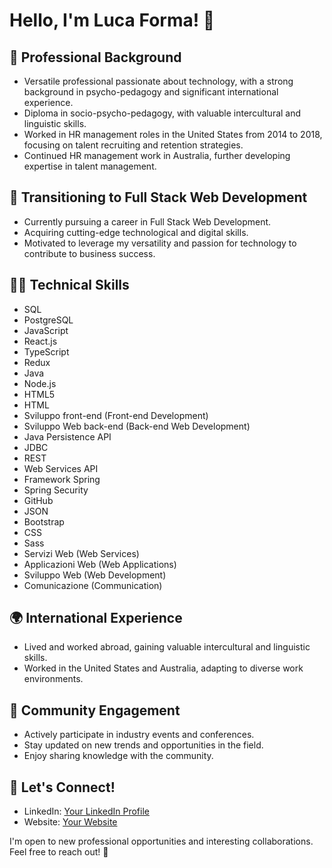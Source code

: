 # Hello, I'm Luca Forma! 👋

## 💼 Professional Background

- Versatile professional passionate about technology, with a strong background in psycho-pedagogy and significant international experience.
- Diploma in socio-psycho-pedagogy, with valuable intercultural and linguistic skills.
- Worked in HR management roles in the United States from 2014 to 2018, focusing on talent recruiting and retention strategies.
- Continued HR management work in Australia, further developing expertise in talent management.

## 🚀 Transitioning to Full Stack Web Development

- Currently pursuing a career in Full Stack Web Development.
- Acquiring cutting-edge technological and digital skills.
- Motivated to leverage my versatility and passion for technology to contribute to business success.

## 👨‍💻 Technical Skills

- SQL
- PostgreSQL
- JavaScript
- React.js
- TypeScript
- Redux
- Java
- Node.js
- HTML5
- HTML
- Sviluppo front-end (Front-end Development)
- Sviluppo Web back-end (Back-end Web Development)
- Java Persistence API
- JDBC
- REST
- Web Services API
- Framework Spring
- Spring Security
- GitHub
- JSON
- Bootstrap
- CSS
- Sass
- Servizi Web (Web Services)
- Applicazioni Web (Web Applications)
- Sviluppo Web (Web Development)
- Comunicazione (Communication)

## 🌍 International Experience

- Lived and worked abroad, gaining valuable intercultural and linguistic skills.
- Worked in the United States and Australia, adapting to diverse work environments.

## 🌱 Community Engagement

- Actively participate in industry events and conferences.
- Stay updated on new trends and opportunities in the field.
- Enjoy sharing knowledge with the community.

## 🔗 Let's Connect!

- LinkedIn: [Your LinkedIn Profile](https://www.linkedin.com/in/yourprofile)
- Website: [Your Website](https://www.yourwebsite.com)

I'm open to new professional opportunities and interesting collaborations. Feel free to reach out! 🤝
